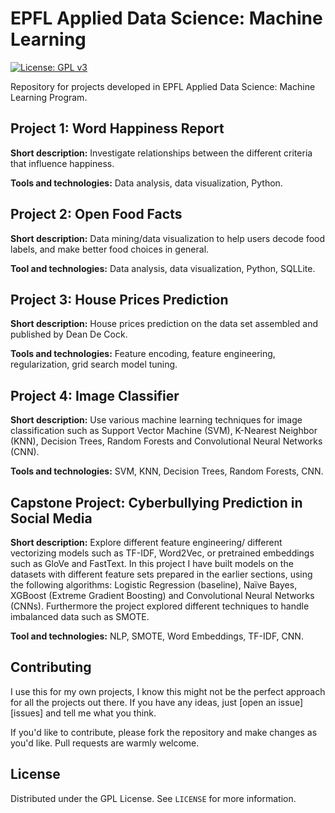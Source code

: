 # EPFL Applied Data Science: Machine Learning


[![License: GPL v3](https://img.shields.io/badge/License-GPLv3-blue.svg)](https://www.gnu.org/licenses/gpl-3.0)

[linkedin-shield]: https://img.shields.io/badge/-LinkedIn-black.svg?style=for-the-badge&logo=linkedin&colorB=555
[linkedin-url]: https://www.linkedin.com/in/voiculaura/

Repository for projects developed in EPFL Applied Data Science: Machine Learning Program.

## Project 1: Word Happiness Report

**Short description:** Investigate relationships between the different criteria that influence happiness.

**Tools and technologies:** Data analysis, data visualization, Python.

## Project 2: Open Food Facts 

**Short description:** Data mining/data visualization to help users decode food labels, and make better food choices in general.

**Tool and technologies:** Data analysis, data visualization, Python, SQLLite.


## Project 3: House Prices Prediction

**Short description:** House prices prediction on the data set assembled and published by Dean De Cock. 

**Tools and technologies:** Feature encoding, feature engineering, regularization, grid search model tuning.

## Project 4: Image Classifier

**Short description:** Use various machine learning techniques for image classification such as Support Vector Machine (SVM), K-Nearest Neighbor (KNN), Decision Trees, Random Forests and Convolutional Neural Networks (CNN).

**Tools and technologies:** SVM, KNN, Decision Trees, Random Forests, CNN.

## Capstone Project: Cyberbullying Prediction in Social Media

**Short description:** Explore different feature engineering/ different vectorizing models such as TF-IDF, Word2Vec, or pretrained embeddings such as GloVe and FastText. In this project I have built models on the datasets with different feature sets prepared in the earlier sections, using the following algorithms: Logistic Regression (baseline), Naïve Bayes, XGBoost (Extreme Gradient Boosting) and Convolutional Neural Networks (CNNs). Furthermore the project explored different techniques to handle imbalanced data such as SMOTE.

**Tool and technologies:** NLP, SMOTE, Word Embeddings, TF-IDF, CNN.

## Contributing

I use this for my own projects, I know this might not be the perfect approach for all the projects out there. If you have any ideas, just [open an issue][issues] and tell me what you think.

If you'd like to contribute, please fork the repository and make changes as you'd like. Pull requests are warmly welcome.

## License

Distributed under the GPL License. See `LICENSE` for more information.

